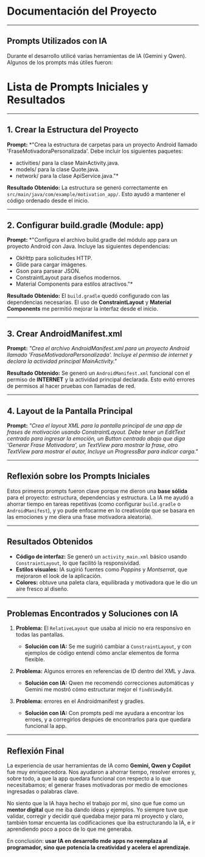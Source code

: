 # **Documentación del Proyecto**

---

## **Prompts Utilizados con IA**

Durante el desarrollo utilicé varias herramientas de IA (Gemini y Qwen). Algunos de los prompts más útiles fueron:

# **Lista de Prompts Iniciales y Resultados**

---

## **1. Crear la Estructura del Proyecto**

**Prompt:**
*"Crea la estructura de carpetas para un proyecto Android llamado 'FraseMotivadoraPersonalizada'. Debe incluir los siguientes paquetes:

* activities/ para la clase MainActivity.java.
* models/ para la clase Quote.java.
* network/ para la clase ApiService.java."*

**Resultado Obtenido:**
La estructura se generó correctamente en `src/main/java/com/example/motivation_app/`.
Esto ayudó a mantener el código ordenado desde el inicio.

---

## **2. Configurar build.gradle (Module: app)**

**Prompt:**
*"Configura el archivo build.gradle del módulo app para un proyecto Android con Java. Incluye las siguientes dependencias:

* OkHttp para solicitudes HTTP.
* Glide para cargar imágenes.
* Gson para parsear JSON.
* ConstraintLayout para diseños modernos.
* Material Components para estilos atractivos."*

**Resultado Obtenido:**
El `build.gradle` quedó configurado con las dependencias necesarias.
El uso de **ConstraintLayout** y **Material Components** me permitió mejorar la interfaz desde el inicio.

---

## **3. Crear AndroidManifest.xml**

**Prompt:**
*"Crea el archivo AndroidManifest.xml para un proyecto Android llamado 'FraseMotivadoraPersonalizada'. Incluye el permiso de internet y declara la actividad principal MainActivity."*

**Resultado Obtenido:**
Se generó un `AndroidManifest.xml` funcional con el permiso de **INTERNET** y la actividad principal declarada.
Esto evitó errores de permisos al hacer pruebas con llamadas de red.

---

## **4. Layout de la Pantalla Principal**

**Prompt:**
*"Crea el layout XML para la pantalla principal de una app de frases de motivación usando ConstraintLayout. Debe tener un EditText centrado para ingresar la emoción, un Button centrado abajo que diga 'Generar Frase Motivadora', un TextView para mostrar la frase, otro TextView para mostrar el autor, Incluye un ProgressBar para indicar carga."*


---

## **Reflexión sobre los Prompts Iniciales**

Estos primeros prompts fueron clave porque me dieron una **base sólida** para el proyecto: estructura, dependencias y estructura.
La IA me ayudó a ahorrar tiempo en tareas repetitivas (como configurar `build.gradle` o `AndroidManifest`), y yo pude enfocarme en lo creativo(de que se basara en las emociones y me diera una frase motivadora aleatoria).

---

## **Resultados Obtenidos**

* **Código de interfaz:** Se generó un `activity_main.xml` básico usando `ConstraintLayout`, lo que facilitó la responsividad.
* **Estilos visuales:** IA sugirió fuentes como *Poppins* y *Montserrat*, que mejoraron el look de la aplicación.
* **Colores:** obtuve una paleta clara, equilibrada y motivadora que le dio un aire fresco al diseño.

---

## **Problemas Encontrados y Soluciones con IA**

1. **Problema:** El `RelativeLayout` que usaba al inicio no era responsivo en todas las pantallas.

   * **Solución con IA:** Se me sugirió cambiar a `ConstraintLayout`, y con ejemplos de código entendí cómo anclar elementos de forma flexible.

2. **Problema:** Algunos errores en referencias de ID dentro del XML y Java.

   * **Solución con IA:** Qwen me recomendó correcciones automáticas y Gemini me mostró cómo estructurar mejor el `findViewById`.

3. **Problema:** errores en el Androidmanifest y gradles.

   * **Solución con IA:** Con prompts pedí me ayudara a encontrar los erroes, y a corregirlos despúes de encontrarlos para que quedara funcional la app.
---

## **Reflexión Final**

La experiencia de usar herramientas de IA como **Gemini, Qwen y Copilot** fue muy enriquecedora. Nos ayudaron a ahorrar tiempo, resolver errores y, sobre todo, a que la app quedara funcional con respecto a lo que necesitabamos; el generar frases motivadoras por medio de emociones ingresadas o palabras clave.

No siento que la IA haya hecho el trabajo por mí, sino que fue como un **mentor digital** que me iba dando ideas y ejemplos. Yo siempre tuve que validar, corregir y decidir qué quedaba mejor para mi proyecto y claro, también tomar encuenta las codificaciones que iba estructurando la IA, e ir aprendiendo poco a poco de lo que me generaba.

En conclusión: **usar IA en desarrollo mde apps no reemplaza al programador, sino que potencia la creatividad y acelera el aprendizaje.**
